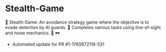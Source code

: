 # Stealth-Game
🔪 Stealth Game: An avoidance strategy game where the objective is to evade detection by AI guards. 👤 Completes various tasks using line-of-sight and noise mechanics. 🤖 🕶️


- Automated update for PR #1-1760872119-531